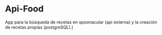 # Api-Food
App para la búsqueda de recetas en spoonacular (api externa) y la creación de recetas propias (postgreSQL).)
